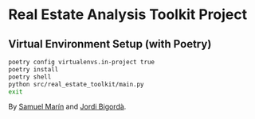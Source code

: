 # Real Estate Analysis Toolkit Project
## Virtual Environment Setup (with Poetry)
```bash
poetry config virtualenvs.in-project true
poetry install
poetry shell
python src/real_estate_toolkit/main.py
exit
```
By [Samuel Marín](mailto:samuel.marin01@estudiant.upf.edu) and [Jordi Bigordà](mailto:jordi.bigorda01@estudiant.upf.edu).
